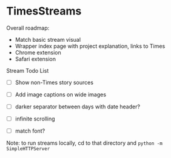 # TimesStreams

Overall roadmap:

- Match basic stream visual
- Wrapper index page with project explanation, links to Times
- Chrome extension
- Safari extension

Stream Todo List

- [ ] Show non-Times story sources
- [ ] Add image captions on wide images
- [ ] darker separator between days with date header?
- [ ] infinite scrolling
- [ ] match font?


Note: to run streams locally, cd to that directory and `python -m SimpleHTTPServer`